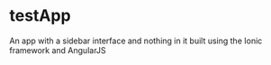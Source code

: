 # testApp
An app with a sidebar interface and nothing in it built using the Ionic framework and AngularJS
